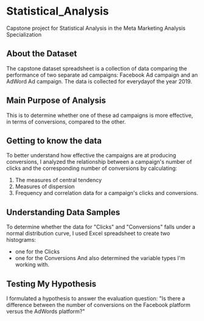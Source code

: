 # Statistical_Analysis
Capstone project for Statistical Analysis in the Meta Marketing Analysis Specialization 

## About the Dataset 
The capstone dataset spreadsheet is a collection of data comparing the performance of two separate ad campaigns: Facebook Ad campaign and an AdWord Ad campaign. The data is collected for everydayof the year 2019.

## Main Purpose of Analysis 
This is to determine whether one of these ad campaigns is more effective, in terms of conversions, compared to the other.

## Getting to know the data
To better understand how effective the campaigns are at producing conversions, I analyzed the relationship between a campaign's number of clicks and the corresponding number of conversions by calculating:
1. The measures of central tendency 
2. Measures of dispersion 
3. Frequency and correlation data for a campaign's clicks and conversions.

## Understanding Data Samples 

To determine whether the data for "Clicks" and "Conversions" falls under a normal distribution curve, I used Excel spreadsheet to create two histograms:
- one for the Clicks
- one for the Conversions
And also determined the variable types I'm working with.

## Testing My Hypothesis 
I formulated a hypothesis to answer the evaluation question:
"Is there a difference between the number of conversions on the Facebook platform versus the AdWords platform?"


